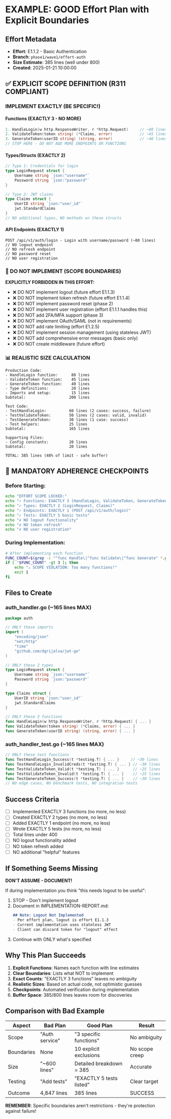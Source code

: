 # EXAMPLE: GOOD Effort Plan with Explicit Boundaries

## Effort Metadata
- **Effort**: E1.1.2 - Basic Authentication
- **Branch**: `phase1/wave1/effort-auth`
- **Size Estimate**: 385 lines (well under 800)
- **Created**: 2025-01-21 10:00:00

## ✅ EXPLICIT SCOPE DEFINITION (R311 COMPLIANT)

### IMPLEMENT EXACTLY (BE SPECIFIC!)

#### Functions (EXACTLY 3 - NO MORE)
```go
1. HandleLogin(w http.ResponseWriter, r *http.Request)     // ~80 lines - Basic username/password validation
2. ValidateToken(token string) (*Claims, error)            // ~45 lines - Check JWT signature only
3. GenerateToken(userID string) (string, error)            // ~40 lines - Create simple JWT
// STOP HERE - DO NOT ADD MORE ENDPOINTS OR FUNCTIONS
```

#### Types/Structs (EXACTLY 2)
```go
// Type 1: Credentials for login
type LoginRequest struct {
    Username string `json:"username"`
    Password string `json:"password"`
}

// Type 2: JWT claims
type Claims struct {
    UserID string `json:"user_id"`
    jwt.StandardClaims
}
// NO additional types, NO methods on these structs
```

#### API Endpoints (EXACTLY 1)
```
POST /api/v1/auth/login - Login with username/password (~80 lines)
// NO logout endpoint
// NO refresh endpoint  
// NO password reset
// NO user registration
```

### 🛑 DO NOT IMPLEMENT (SCOPE BOUNDARIES)

**EXPLICITLY FORBIDDEN IN THIS EFFORT:**
- ❌ DO NOT implement logout (future effort E1.1.3)
- ❌ DO NOT implement token refresh (future effort E1.1.4)
- ❌ DO NOT implement password reset (phase 2)
- ❌ DO NOT implement user registration (effort E1.1.1 handles this)
- ❌ DO NOT add 2FA/MFA support (phase 3)
- ❌ DO NOT implement OAuth/SAML (not in requirements)
- ❌ DO NOT add rate limiting (effort E1.2.5)
- ❌ DO NOT implement session management (using stateless JWT)
- ❌ DO NOT add comprehensive error messages (basic only)
- ❌ DO NOT create middleware (future effort)

### 📊 REALISTIC SIZE CALCULATION

```
Production Code:
- HandleLogin function:      80 lines
- ValidateToken function:    45 lines
- GenerateToken function:    40 lines
- Type definitions:          20 lines
- Imports and setup:         15 lines
Subtotal:                   200 lines

Test Code:
- TestHandleLogin:          60 lines (2 cases: success, failure)
- TestValidateToken:        50 lines (2 cases: valid, invalid)
- TestGenerateToken:        30 lines (1 case: success)
- Test helpers:             25 lines
Subtotal:                   165 lines

Supporting Files:
- Config constants:         20 lines
Subtotal:                   20 lines

TOTAL: 385 lines (48% of limit - safe buffer)
```

## 🔴 MANDATORY ADHERENCE CHECKPOINTS

### Before Starting:
```bash
echo "EFFORT SCOPE LOCKED:"
echo "✓ Functions: EXACTLY 3 (HandleLogin, ValidateToken, GenerateToken)"
echo "✓ Types: EXACTLY 2 (LoginRequest, Claims)"
echo "✓ Endpoints: EXACTLY 1 (POST /api/v1/auth/login)"
echo "✓ Tests: EXACTLY 5 basic tests"
echo "✗ NO logout functionality"
echo "✗ NO token refresh"
echo "✗ NO user registration"
```

### During Implementation:
```bash
# After implementing each function
FUNC_COUNT=$(grep -c "^func Handle\|^func Validate\|^func Generate" *.go)
if [ "$FUNC_COUNT" -gt 3 ]; then
    echo "⚠️ SCOPE VIOLATION: Too many functions!"
    exit 1
fi
```

## Files to Create

### auth_handler.go (~165 lines MAX)
```go
package auth

// ONLY these imports
import (
    "encoding/json"
    "net/http"
    "time"
    "github.com/dgrijalva/jwt-go"
)

// ONLY these 2 types
type LoginRequest struct {
    Username string `json:"username"`
    Password string `json:"password"`
}

type Claims struct {
    UserID string `json:"user_id"`
    jwt.StandardClaims
}

// ONLY these 3 functions
func HandleLogin(w http.ResponseWriter, r *http.Request) { ... }
func ValidateToken(token string) (*Claims, error) { ... }
func GenerateToken(userID string) (string, error) { ... }
```

### auth_handler_test.go (~165 lines MAX)
```go
// ONLY these test functions
func TestHandleLogin_Success(t *testing.T) { ... }     // ~30 lines
func TestHandleLogin_InvalidCreds(t *testing.T) { ... } // ~30 lines
func TestValidateToken_Valid(t *testing.T) { ... }      // ~25 lines
func TestValidateToken_Invalid(t *testing.T) { ... }    // ~25 lines
func TestGenerateToken_Success(t *testing.T) { ... }    // ~30 lines
// NO edge cases, NO benchmark tests, NO integration tests
```

## Success Criteria
- [ ] Implemented EXACTLY 3 functions (no more, no less)
- [ ] Created EXACTLY 2 types (no more, no less)
- [ ] Added EXACTLY 1 endpoint (no more, no less)
- [ ] Wrote EXACTLY 5 tests (no more, no less)
- [ ] Total lines under 400
- [ ] NO logout functionality added
- [ ] NO token refresh added
- [ ] NO additional "helpful" features

## If Something Seems Missing

**DON'T ASSUME - DOCUMENT!**

If during implementation you think "this needs logout to be useful":
1. STOP - Don't implement logout
2. Document in IMPLEMENTATION-REPORT.md:
   ```markdown
   ## Note: Logout Not Implemented
   - Per effort plan, logout is effort E1.1.3
   - Current implementation uses stateless JWT
   - Client can discard token for "logout" effect
   ```
3. Continue with ONLY what's specified

## Why This Plan Succeeds

1. **Explicit Functions**: Names each function with line estimates
2. **Clear Boundaries**: Lists what NOT to implement
3. **Exact Counts**: "EXACTLY 3 functions" leaves no ambiguity
4. **Realistic Sizes**: Based on actual code, not optimistic guesses
5. **Checkpoints**: Automated verification during implementation
6. **Buffer Space**: 385/800 lines leaves room for discoveries

## Comparison with Bad Example

| Aspect | Bad Plan | Good Plan | Result |
|--------|----------|-----------|---------|
| Scope | "Auth service" | "3 specific functions" | No ambiguity |
| Boundaries | None | 10 explicit exclusions | No scope creep |
| Size | "~600 lines" | Detailed breakdown = 385 | Accurate |
| Testing | "Add tests" | "EXACTLY 5 tests listed" | Clear target |
| Outcome | 4,847 lines | 385 lines | SUCCESS |

**REMEMBER**: Specific boundaries aren't restrictions - they're protection against failure!